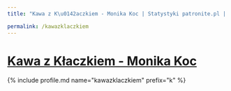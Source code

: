 ```yaml
---
title: "Kawa z K\u0142aczkiem - Monika Koc | Statystyki patronite.pl | Patromierz"

permalink: /kawazklaczkiem
---
```


# [Kawa z Kłaczkiem - Monika Koc](https://patronite.pl/kawazklaczkiem)

{% include profile.md name="kawazklaczkiem" prefix="k" %}
